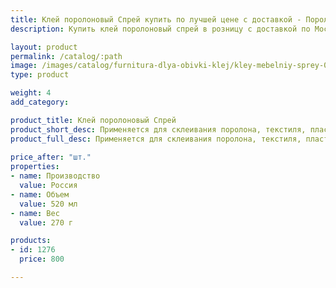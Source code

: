 ```yaml
---
title: Клей поролоновый Спрей купить по лучшей цене с доставкой - Поролоныч
description: Купить клей поролоновый спрей в розницу с доставкой по Москве в интернет-магазине Поролоныча.

layout: product
permalink: /catalog/:path
image: /images/catalog/furnitura-dlya-obivki-klej/kley-mebelniy-sprey-01_1600w.jpg
type: product

weight: 4
add_category: 

product_title: Клей поролоновый Спрей
product_short_desc: Применяется для склеивания поролона, текстиля, пластика как между собой так и к деревянным и металлическим конструкциям.
product_full_desc: Применяется для склеивания поролона, текстиля, пластика как между собой так и к деревянным и металлическим конструкциям.
        
price_after: "шт."
properties:
- name: Производство
  value: Россия
- name: Объем
  value: 520 мл
- name: Вес
  value: 270 г

products:
- id: 1276
  price: 800

---
```

